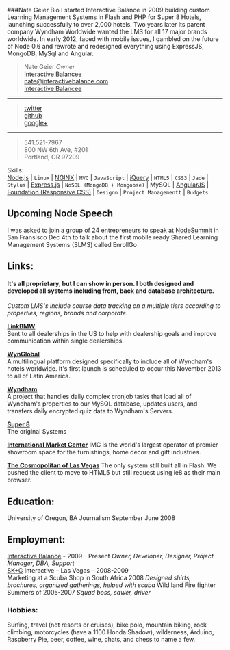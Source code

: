 ###Nate Geier Bio
I started Interactive Balance in 2009 building custom Learning Management Systems in Flash and PHP for Super 8 Hotels, launching successfully to over 2,000 hotels. Two years later its parent company Wyndham Worldwide wanted the LMS for all 17 major brands worldwide. In early 2012, faced with mobile issues, I gambled on the future of Node 0.6 and rewrote and redesigned everything using ExpressJS, MongoDB, MySql and Angular.

>Nate Geier *Owner*  
>[Interactive Balancee](http://interactivebalance.com)  
><nate@interactivebalance.com>  
>[Interactive Balancee](http://interactivebalance.com)  
***
>[twitter](https://twitter.com/nategeier)  
>[github](https://github.com/nategeier)  
>[google+](https://plus.google.com/u/0/+NateGeier/about)  
***
>541.521-7967  
>800 NW 6th Ave, #201  
>Portland, OR 97209  

Skills:  
[Node.js](http://nodejs.org/) | `Linux` | [NGINX](http://wiki.nginx.org/Main) | `MVC` | `JavaScript` | [jQuery](http://jquery.com) | `HTML5` | `CSS3` | `Jade` | `Stylus` | [Express.js](http://expressjs.com/) | `NoSQL (MongoDB + Mongoose)` | MySQL | [AngularJS](http://angularjs.org/) | [Foundation (Responsive CSS)](http://foundation.zurb.com/) | `Designn` | `Project Managementt` | `Budgets`

## Upcoming Node Speech
I was asked to join a group of 24 entrepreneurs to speak at [NodeSummit](http://nodesummit.com/speakers/) in San Fransisco Dec 4th to talk about the first mobile ready Shared Learning Management Systems (SLMS) called EnrollGo

## Links:
#### It's all proprietary, but I can show in person. I both designed and developed all systems including front, back and database architecture.
*Custom LMS's include course data tracking on a multiple tiers according to properties, regions, brands and corporate.*

**[LinkBMW](http://linkbmw.com/sessions/new?redir=/)**  
Sent to all dealerships in the US to help with dealership goals and improve communication within single dealerships.

**[WynGlobal](http://wynglobal.com/)**  
A multilingual platform designed specifically to include all of Wyndham's hotels worldwide. It's first launch is scheduled to occur this November 2013 to all of Latin America.

**[Wyndham](http://wyndhamonboarding.com/)**  
A project that handles daily complex cronjob tasks that load all of Wyndham's properties to our MySQL database, updates users, and transfers daily encrypted quiz data to Wyndham's Servers.

**[Super 8](http://mydestinationsuper.com/)**  
The original Systems

**[International Market Center](http://iamimc.com/)**
IMC is the world's largest operator of premier showroom space for the furnishings, home décor and gift industries.

**[The Cosmopolitan of Las Vegas](http://costaronline.com/)**
The only system still built all in Flash. We pushed the client to move to HTML5 but still request using ie8 as their main browser.

## Education: 
University of Oregon, BA Journalism September June 2008 


## Employment:
[Interactive Balance](http://interactivebalance.com/) - 2009 - Present *Owner, Developer, Designer, Project Manager, DBA, Support*  
[SK+G](http://www.skgadvertising.com/) Interactive – Las Vegas – 2008-2009  
Marketing at a Scuba Shop in South Africa 2008 *Designed shirts, brochures, organized gatherings, helped with scuba* 
Wild land Fire fighter Summers of 2005-2007 *Squad boss, sawer, driver*  

### Hobbies:
Surfing, travel (not resorts or cruises), bike polo, mountain biking, rock climbing, motorcycles (have a 1100 Honda Shadow), wilderness, Arduino, Raspberry Pie, beer, coffee, wine, chats, and chess to name a few.


